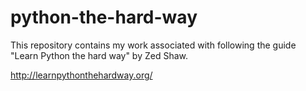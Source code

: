 # python-the-hard-way
This repository contains my work associated with following the guide "Learn Python the hard way" by Zed Shaw.

http://learnpythonthehardway.org/
